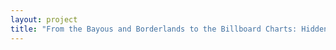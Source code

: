 ```yaml
--- 
layout: project 
title: "From the Bayous and Borderlands to the Billboard Charts: Hidden Collections of American Vernacular Music and Cultural and Political Expression" 
---
```



